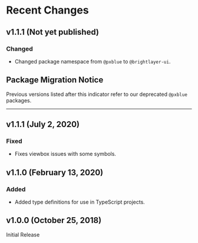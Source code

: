 # Recent Changes

## v1.1.1 (Not yet published)

### Changed

-   Changed package namespace from `@pxblue` to `@brightlayer-ui`.

## Package Migration Notice

Previous versions listed after this indicator refer to our deprecated `@pxblue` packages.

---

## v1.1.1 (July 2, 2020)

### Fixed

-   Fixes viewbox issues with some symbols.

## v1.1.0 (February 13, 2020)

### Added

-   Added type definitions for use in TypeScript projects.

## v1.0.0 (October 25, 2018)

Initial Release
